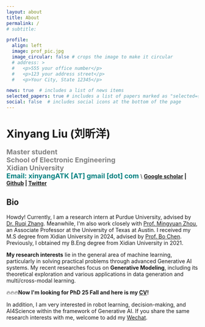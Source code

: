 ```yaml
---
layout: about
title: About
permalink: /
# subtitle: 

profile:
  align: left
  image: prof_pic.jpg
  image_circular: false # crops the image to make it circular
  # address: >
  #   <p>555 your office number</p>
  #   <p>123 your address street</p>
  #   <p>Your City, State 12345</p>

news: true  # includes a list of news items
selected_papers: true # includes a list of papers marked as "selected={true}"
social: false  # includes social icons at the bottom of the page
---
```

# Xinyang Liu (刘昕洋) 
**<font color="gray" size=4 face="">Master student</font>** \
**<font color="gray" size=4 face="">School of Electronic Engineering</font>** \
**<font color="gray" size=4 face="">Xidian University</font>** \
**<font color="Teal" size=4 face="">Email: xinyangATK [AT] gmail [dot] com</font>** 
\\
**[Google scholar](https://scholar.google.com.hk/citations?hl=zh-CN&user=9VtswyYAAAAJ) | [Github](https://github.com/xinyangATK) | [Twitter](https://twitter.com/XinyangATK)**

## **Bio**
Howdy! Currently, I am a research intern at Purdue University, advised by [Dr. Ruqi Zhang](https://ruqizhang.github.io). Meanwhile, I'm also work closely with [Prof. Mingyuan Zhou](https://mingyuanzhou.github.io), an Associate Professor at the University of Texas at Austin. I received my M.S degree from Xidian University in 2024, advised by [Prof. Bo Chen](https://web.xidian.edu.cn/bchen/). Previously, I obtained my B.Eng degree from Xidian University in 2021. 

**My research interests** lie in the general area of machine learning, particularly in solving practical problems through advanced Generative AI systems. 
My recent researches focus on **Generative Modeling**, including its theoretical exploration and various applications in data generation and multi/cross-modal learning.


:fire::fire::fire:**Now I'm looking for PhD 25 Fall and here is my [CV](https://xinyangatk.github.io/assets/pdf/LXY_CV.pdf)!**

In addition, I am very interested in robot learning, decision-making, and AI4Science within the framework of Generative AI.
If you share the same research interests with me, welcome to add my [Wechat](assets/img/wechat.jpg).



 